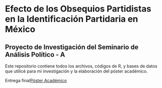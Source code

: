 # Efecto de los Obsequios Partidistas en la Identificación Partidaria en México 
## Proyecto de Investigación del Seminario de Análisis Político - A

Este repositorio contiene todos los archivos, códigos de R, y bases de datos que utilicé para mi investigación y la elaboración del póster académico.

Entrega final[Póster Académico](https://github.com/AlvaroPLZ/SIP-A/blob/5a2ebe97e79e007195f4735947bc4ce745dc2638/Files/P%C3%B3ster_SIP_A%20.pdf)

